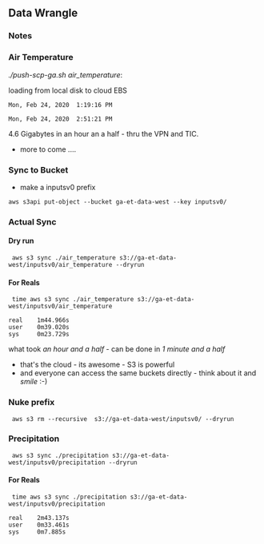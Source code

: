 ## Data Wrangle

### Notes

### Air Temperature

*./push-scp-ga.sh air_temperature*:

loading from local disk to cloud EBS

```
Mon, Feb 24, 2020  1:19:16 PM

Mon, Feb 24, 2020  2:51:21 PM

```

4.6 Gigabytes in an hour an a half - thru the VPN and TIC.

- more to come ....


### Sync to Bucket

- make a inputsv0 prefix

`aws s3api put-object --bucket ga-et-data-west --key inputsv0/ `


### Actual Sync

#### Dry run

```  aws s3 sync ./air_temperature s3://ga-et-data-west/inputsv0/air_temperature --dryrun ```

#### For Reals

```  time aws s3 sync ./air_temperature s3://ga-et-data-west/inputsv0/air_temperature ```

```
real    1m44.966s
user    0m39.020s
sys     0m23.729s
```

what took *an hour and a half* - can be done in *1 minute and a half*

- that's the cloud - its awesome - S3 is powerful
- and everyone can access the same buckets directly - think about it and *smile* :-)


### Nuke prefix

``` aws s3 rm --recursive  s3://ga-et-data-west/inputsv0/ --dryrun```

### Precipitation


```  aws s3 sync ./precipitation s3://ga-et-data-west/inputsv0/precipitation --dryrun ```

#### For Reals

```  time aws s3 sync ./precipitation s3://ga-et-data-west/inputsv0/precipitation ```

```
real    2m43.137s
user    0m33.461s
sys     0m7.885s
```

